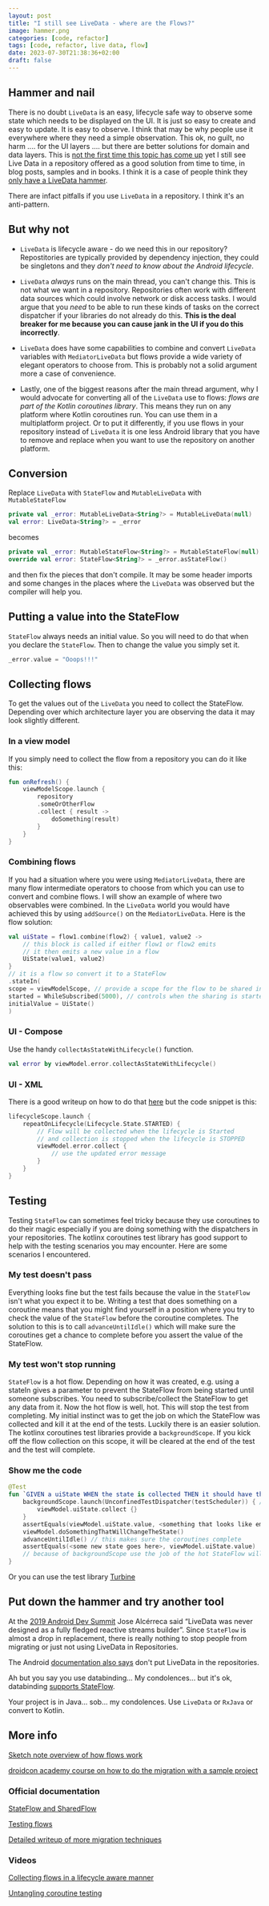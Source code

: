 ```yaml
---
layout: post
title: "I still see LiveData - where are the Flows?"
image: hammer.png
categories: [code, refactor]
tags: [code, refactor, live data, flow]
date: 2023-07-30T21:38:36+02:00
draft: false
---
```

## Hammer and nail

There is no doubt `LiveData` is an easy, lifecycle safe way to observe some state which needs to be displayed on the UI. It is just so easy to create and easy to update. It is easy to observe. I think that may be why people use it everywhere where they need a simple observation. This ok, no guilt, no harm .... for the UI layers .... but there are better solutions for domain and data layers. This is [not the first time this topic has come up](https://proandroiddev.com/dont-use-livedata-in-repositories-f3bebe502ed3) yet I still see Live Data in a repository offered as a good solution from time to time, in blog posts, samples and in books. I think it is a case of people think they [only have a LiveData hammer](https://en.wiktionary.org/wiki/if_all_you_have_is_a_hammer,_everything_looks_like_a_nail).

There are infact pitfalls if you use `LiveData` in a repository. I think it's an anti-pattern.

## But why not

* `LiveData` is lifecycle aware - do we need this in our repository? Repostitories are typically provided by dependency injection, they could be singletons and they *don't need to know about the Android lifecycle*.

* `LiveData` *always* runs on the main thread, you can't change this. This is not what we want in a repository. Repositories often work with different data sources which could involve network or disk access tasks. I would argue that you *need* to be able to run these kinds of tasks on the correct dispatcher if your libraries do not already do this. **This is the deal breaker for me because you can cause jank in the UI if you do this incorrectly**.

* `LiveData` does have some capabilities to combine and convert `LiveData` variables with `MediatorLiveData` but flows provide a wide variety of elegant operators to choose from. This is probably not a solid argument more a case of convenience.

* Lastly, one of the biggest reasons after the main thread argument, why I would advocate for converting all of the `LiveData` use to flows: *flows are part of the Kotlin coroutines library*. This means they run on any platform where Kotlin coroutines run. You can use them in a multiplatform project. Or to put it differently, if you use flows in your repository instead of `LiveData` it is one less Android library that you have to remove and replace when you want to use the repository on another platform.

## Conversion

Replace `LiveData` with `StateFlow` and `MutableLiveData` with `MutableStateFlow`

```kotlin
private val _error: MutableLiveData<String?> = MutableLiveData(null)
val error: LiveData<String?> = _error
```
becomes

```kotlin
private val _error: MutableStateFlow<String?> = MutableStateFlow(null)
override val error: StateFlow<String?> = _error.asStateFlow()
```

and then fix the pieces that don't compile. It may be some header imports and some changes in the places where the `LiveData` was observed but the compiler will help you.

## Putting a value into the StateFlow

`StateFlow` always needs an initial value. So you will need to do that when you declare the `StateFlow`. Then to change the value you simply set it.

```kotlin
_error.value = "Ooops!!!"
```

## Collecting flows

To get the values out of the `LiveData` you need to collect the StateFlow. Depending over which architecture layer you are observing the data it may look slightly different.

### In a view model

If you simply need to collect the flow from a repository you can do it like this:

```kotlin
fun onRefresh() {
    viewModelScope.launch {
        repository
        .someOrOtherFlow
        .collect { result ->
            doSomething(result)
        }
    }
}
```

### Combining flows

If you had a situation where you were using `MediatorLiveData`, there are many flow intermediate operators to choose from which you can use to convert and combine flows. I will show an example of where two observables were combined. In the `LiveData` world you would have achieved this by using `addSource()` on the `MediatorLiveData`. Here is the flow solution:

```kotlin
val uiState = flow1.combine(flow2) { value1, value2 ->
    // this block is called if either flow1 or flow2 emits
    // it then emits a new value in a flow
    UiState(value1, value2) 
}
// it is a flow so convert it to a StateFlow
.stateIn(
scope = viewModelScope, // provide a scope for the flow to be shared in
started = WhileSubscribed(5000), // controls when the sharing is started, in this case starts when there is a subscriber and stops 5 seconds after the last one is no longer subscribed
initialValue = UiState()
)
```

### UI - Compose
Use the handy `collectAsStateWithLifecycle()` function.

```kotlin
val error by viewModel.error.collectAsStateWithLifecycle()
```

### UI - XML

There is a good writeup on how to do that [here](https://medium.com/androiddevelopers/a-safer-way-to-collect-flows-from-android-uis-23080b1f8bda) but the code snippet is this:

```kotlin
lifecycleScope.launch {
    repeatOnLifecycle(Lifecycle.State.STARTED) {
        // Flow will be collected when the lifecycle is Started
        // and collection is stopped when the lifecycle is STOPPED
        viewModel.error.collect {
            // use the updated error message
        }
    }
}
```

## Testing
Testing `StateFlow` can sometimes feel tricky because they use coroutines to do their magic especially if you are doing something with the dispatchers in your repositories. The kotlinx coroutines test library has good support to help with the testing scenarios you may encounter. Here are some scenarios I encountered.

### My test doesn't pass

Everything looks fine but the test fails because the value in the `StateFlow` isn't what you expect it to be. Writing a test that does something on a coroutine means that you might find yourself in a position where you try to check the value of the `StateFlow` before the coroutine completes. The solution to this is to call `advanceUntilIdle()` which will make sure the coroutines get a chance to complete before you assert the value of the StateFlow. 

### My test won't stop running

`StateFlow` is a hot flow. Depending on how it was created, e.g. using a stateIn gives a parameter to prevent the StateFlow from being started until someone subscribes. You need to subscribe/collect the StateFlow to get any data from it. Now the hot flow is well, hot. This will stop the test from completing. My initial instinct was to get the job on which the StateFlow was collected and kill it at the end of the tests. Luckily there is an easier solution. The kotlinx coroutines test libraries provide a `backgroundScope`. If you kick off the flow collection on this scope, it will be cleared at the end of the test and the test will complete.

### Show me the code

```kotlin
@Test
fun `GIVEN a uiState WHEN the state is collected THEN it should have the right value`() = runTest {
    backgroundScope.launch(UnconfinedTestDispatcher(testScheduler)) { // this will use the backgroundScope  
        viewModel.uiState.collect {}
    }
    assertEquals(viewModel.uiState.value, <something that looks like empty goes here>)
    viewModel.doSomethingThatWillChangeTheState()
    advanceUntilIdle() // this makes sure the coroutines complete
    assertEquals(<some new state goes here>, viewModel.uiState.value)
    // because of backgroundScope use the job of the hot StateFlow will be cancelled and the test can complete
}
```

Or you can use the test library [Turbine](https://github.com/cashapp/turbine)

## Put down the hammer and try another tool

At the [2019 Android Dev Summit](https://youtu.be/B8ppnjGPAGE?t=626) Jose Alcérreca said “LiveData was never designed as a fully fledged reactive streams builder”. Since `StateFlow` is almost a drop in replacement, there is really nothing to stop people from migrating or just not using LiveData in Repositories.

The Android [documentation also says](https://developer.android.com/topic/libraries/architecture/livedata#livedata-in-architecture) don't put LiveData in the repositories.

Ah but you say you use databinding... My condolences... but it's ok, databinding [supports StateFlow](https://developer.android.com/topic/libraries/data-binding/observability#stateflow).

Your project is in Java... sob... my condolences. Use `LiveData` or `RxJava` or convert to Kotlin.

## More info

[Sketch note overview of how flows work](https://www.maiatoday.net/p/flow-notes/)

[droidcon academy course on how to do the migration with a sample project](https://academy.droidcon.com/course/migrating-livedata-to-kotlin-flow-with-tests-in-android)

### Official documentation

[StateFlow and SharedFlow](https://developer.android.com/kotlin/flow/stateflow-and-sharedflow)


[Testing flows](https://developer.android.com/kotlin/flow/test)


[Detailed writeup of more migration techniques](https://medium.com/androiddevelopers/migrating-from-livedata-to-kotlins-flow-379292f419fb)

### Videos

[Collecting flows in a lifecycle aware manner](https://youtu.be/6hNXFs1fYaY)

[Untangling coroutine testing](https://www.youtube.com/watch?v=nKCsIHWircA)
